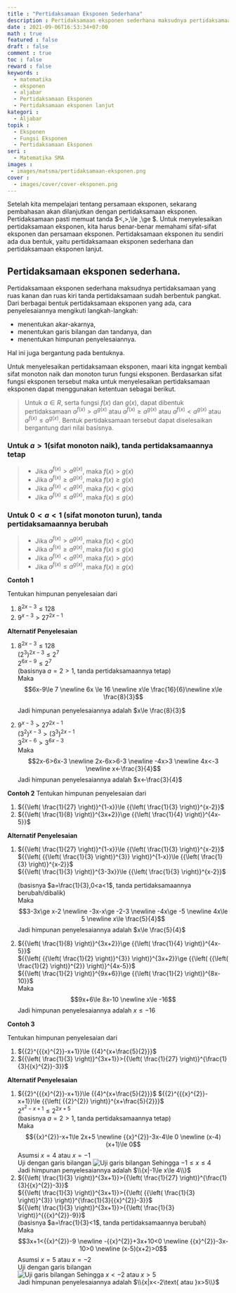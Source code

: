 ```yaml
---
title : "Pertidaksamaan Eksponen Sederhana"
description : Pertidaksamaan eksponen sederhana maksudnya pertidaksamaan yang ruas kanan dan ruas kiri tanda pertidaksamaan sudah berbentuk pangkat.
date : 2021-09-06T16:53:34+07:00
math : true
featured : false
draft : false
comment : true
toc : false
reward : false
keywords : 
  - matematika
  - eksponen
  - aljabar
  - Pertidaksamaan Eksponen
  - Pertidaksamaan eksponen lanjut
kategori : 
  - Aljabar
topik :
  - Eksponen
  - Fungsi Eksponen
  - Pertidaksamaan Eksponen
seri : 
  - Matematika SMA
images : 
 - images/matsma/pertidaksamaan-eksponen.png
cover : 
  - images/cover/cover-eksponen.png
---
```

Setelah kita mempelajari tentang persamaan eksponen, sekarang pembahasan akan dilanjutkan dengan pertidaksamaan eksponen. Pertidaksamaan pasti memuat tanda $<,>,\le ,\ge $. Untuk menyelesaikan pertidaksamaan eksponen, kita harus benar-benar memahami sifat-sifat eksponen dan persamaan eksponen. Pertidaksamaan eksponen itu sendiri ada dua bentuk, yaitu pertidaksamaan eksponen sederhana dan pertidaksamaan eksponen lanjut.

## Pertidaksamaan eksponen sederhana. 

Pertidaksamaan eksponen sederhana maksudnya pertidaksamaan yang ruas kanan dan ruas kiri tanda pertidaksamaan sudah berbentuk pangkat. Dari berbagai bentuk pertidaksamaan eksponen yang ada, cara penyelesaiannya mengikuti langkah-langkah: 
- menentukan akar-akarnya, 
- menentukan garis bilangan dan tandanya, dan 
- menentukan himpunan penyelesaiannya.  

Hal ini juga bergantung pada bentuknya.

Untuk menyelesaikan pertidaksamaan eksponen, maari kita ingngat kembali sifat monoton naik dan monoton turun fungsi eksponen. Berdasarkan sifat fungsi eksponen tersebut maka untuk menyelesaikan pertidaksamaan eksponen dapat menggunakan ketentuan sebagai berikut.

> Untuk $a\in R$, serta fungsi $f(x)$ dan $g(x)$, dapat dibentuk pertidaksamaan ${{a}^{f(x)}}>{{a}^{g(x)}}$ atau ${{a}^{f(x)}}\ge {{a}^{g(x)}}$ atau ${{a}^{f(x)}}<{{a}^{g(x)}}$ atau ${{a}^{f(x)}}\le {{a}^{g(x)}}$. Bentuk pertidaksamaan tersebut dapat diselesaikan bergantung dari nilai basisnya.

### Untuk  $a>1$(sifat monoton naik), tanda pertidaksamaannya tetap
>- Jika ${{a}^{f(x)}}>{{a}^{g(x)}}$, maka $f(x)>g(x)$
>- Jika ${{a}^{f(x)}}\ge {{a}^{g(x)}}$, maka $f(x)\ge g(x)$
>- Jika ${{a}^{f(x)}}<{{a}^{g(x)}}$, maka $f(x)<g(x)$
>- Jika ${{a}^{f(x)}}\le {{a}^{g(x)}}$, maka $f(x)\le g(x)$
### Untuk $0<a<1$ (sifat monoton turun), tanda pertidaksamaannya berubah
>-	Jika ${{a}^{f(x)}}>{{a}^{g(x)}}$, maka $f(x)<g(x)$
>-	Jika ${{a}^{f(x)}}\ge {{a}^{g(x)}}$, maka $f(x)\le g(x)$
>-	Jika ${{a}^{f(x)}}<{{a}^{g(x)}}$, maka $f(x)>g(x)$
>-	Jika ${{a}^{f(x)}}\le {{a}^{g(x)}}$, maka $f(x)\ge g(x)$

**Contoh 1**

Tentukan himpunan penyelesaian dari
1)	${{8}^{2x-3}}\le 128$
2)	${{9}^{x-3}}>{{27}^{2x-1}}$

**Alternatif Penyelesaian**
1)	${{8}^{2x-3}}\le 128$  
    ${{\left( {{2}^{3}} \right)}^{2x-3}}\le {{2}^{7}}$  
    ${{2}^{6x-9}}\le {{2}^{7}}$  
    (basisnya $a=2>1$, tanda pertidaksamaannya tetap)  
    Maka $$6x-9\le 7 \newline 6x \le 16 \newline x\le \frac{16}{6}\newline x\le \frac{8}{3}$$

    Jadi himpunan penyelesaiannya adalah $x\le \frac{8}{3}$
2)	${{9}^{x-3}}>{{27}^{2x-1}}$  
    ${{\left( {{3}^{2}} \right)}^{x-3}}>{{\left( {{3}^{3}} \right)}^{2x-1}}$  
    ${{3}^{2x-6}}>{{3}^{6x-3}}$  
    Maka $$2x-6>6x-3 \newline 2x-6x>6-3 \newline -4x>3 \newline  4x<-3 \newline  x<-\frac{3}{4}$$
    Jadi himpunan penyelesaiannya adalah $x<-\frac{3}{4}$

**Contoh 2**
Tentukan himpunan penyelesaian dari
1)	${{\left( \frac{1}{27} \right)}^{1-x}}\le {{\left( \frac{1}{3} \right)}^{x-2}}$
2)	${{\left( \frac{1}{8} \right)}^{3x+2}}\ge {{\left( \frac{1}{4} \right)}^{4x-5}}$

**Alternatif Penyelesaian**
1)	${{\left( \frac{1}{27} \right)}^{1-x}}\le {{\left( \frac{1}{3} \right)}^{x-2}}$
    ${{\left( {{\left( \frac{1}{3} \right)}^{3}} \right)}^{1-x}}\le {{\left( \frac{1}{3} \right)}^{x-2}}$  
    ${{\left( \frac{1}{3} \right)}^{3-3x}}\le {{\left( \frac{1}{3} \right)}^{x-2}}$  
    
    (basisnya $a=\frac{1}{3},0<a<1$, tanda pertidaksamaannya berubah/dibalik)   
    Maka $$3-3x\ge x-2 \newline -3x-x\ge -2-3 \newline -4x\ge -5 \newline 4x\le 5 \newline x\le \frac{5}{4}$$
    Jadi himpunan penyelesaiannya adalah $x\le \frac{5}{4}$
2)	${{\left( \frac{1}{8} \right)}^{3x+2}}\ge {{\left( \frac{1}{4} \right)}^{4x-5}}$  
    ${{\left( {{\left( \frac{1}{2} \right)}^{3}} \right)}^{3x+2}}\ge {{\left( {{\left( \frac{1}{2} \right)}^{2}} \right)}^{4x-5}}$  
    ${{\left( \frac{1}{2} \right)}^{9x+6}}\ge {{\left( \frac{1}{2} \right)}^{8x-10}}$  
    Maka $$9x+6\le 8x-10 \newline x\le -16$$
    Jadi himpunan penyelesaiannya adalah $x\le -16$

**Contoh 3**

Tentukan himpunan penyelesaian dari
1)	${{2}^{{{x}^{2}}-x+1}}\le {{4}^{x+\frac{5}{2}}}$
2)	${{\left( \frac{1}{3} \right)}^{3x+1}}>{{\left( \frac{1}{27} \right)}^{\frac{1}{3}{{x}^{2}}-3}}$

**Alternatif Penyelesaian**
1)	${{2}^{{{x}^{2}}-x+1}}\le {{4}^{x+\frac{5}{2}}}$
    ${{2}^{{{x}^{2}}-x+1}}\le {{\left( {{2}^{2}} \right)}^{x+\frac{5}{2}}}$  
    ${{2}^{{{x}^{2}}-x+1}}\le {{2}^{2x+5}}$  
    (basisnya $a=2>1$, tanda pertidaksamaannya tetap)  
    Maka $${{x}^{2}}-x+1\le 2x+5 \newline {{x}^{2}}-3x-4\le 0 \newline (x-4)(x+1)\le 0$$
    Asumsi $x=4$ atau $x=-1$  
    Uji dengan garis bilangan
    ![Uji garis bilangan](/images/matsma/eksponen/gabil1.png "Uji dengan garis bilangan")
    Sehingga $-1\le x\le 4$  
    Jadi himpunan penyelesaiannya adalah $\\{x|-1\le x\le 4\\}$
2)	${{\left( \frac{1}{3} \right)}^{3x+1}}>{{\left( \frac{1}{27} \right)}^{\frac{1}{3}{{x}^{2}}-3}}$  
    ${{\left( \frac{1}{3} \right)}^{3x+1}}>{{\left( {{\left( \frac{1}{3} \right)}^{3}} \right)}^{\frac{1}{3}{{x}^{2}}-3}}$  
    ${{\left( \frac{1}{3} \right)}^{3x+1}}>{{\left( \frac{1}{3} \right)}^{{{x}^{2}}-9}}$  
    (basisnya $a=\frac{1}{3}<1$, tanda pertidaksamaannya berubah)  
    Maka $$3x+1<{{x}^{2}}-9 \newline -{{x}^{2}}+3x+10<0 \newline {{x}^{2}}-3x-10>0 \newline (x-5)(x+2)>0$$
    Asumsi $x=5$ atau $x=-2$  
    Uji dengan garis bilangan  
    ![Uji garis bilangan](/images/matsma/eksponen/gabil2.png "Uji dengan garis bilangan")
    Sehingga $x<-2$ atau $x>5$  
    Jadi himpunan penyelesaiannya adalah $\\{x|x<-2\text{ atau }x>5\\}$